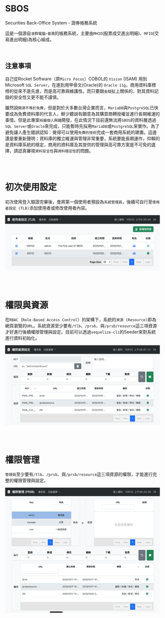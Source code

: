 # SBOS
Securities Back-Office System - 證券帳務系統  

這是一個源自`凌群電腦`-`豪賣`的帳務系統，主要由`MHIO`(股票成交進出明細)、`MFIO`(交易進出明細)為核心組成。  

<br>

## 注意事項

自己從Rocket Software（原`Micro Focus`）COBOL的 `Vision` (ISAM) 用到 Microsoft `SQL Server`，在進到用甲骨文(Oracle)的 `Oracle 11g`，商用資料庫標榜的從來不是先進，而是高可靠與維護性。而只要跟`金錢`扯上關係的，對其資料記錄的安全性又更不能不謹慎。  

雖然說`開源不等於免費`，但是對於大多數台灣企業而言，`MariaDB`與`PostgreSQL`已快要成為免費資料庫的代言人，鮮少聽說有願意為其購買商轉授權並進行長期維運的事情。但是此專案`純屬個人興趣`開發，在此情況下目前還無法將`SBOS`的資料層透過`SQL Server`或`Oracle`來完成，只能暫時先採用`MariaDB`或`PostgreSQL`來實作。為了避免讓人產生錯誤認知：覺得可以使用`免費的技術`完成一套商用系統的建置。這邊還是要重新聲明：資料庫的獨立維運與管理非常重要，系統要能長期運作，仰賴的是資料庫系統的穩定，商用的資料庫及其提供的管理與高可靠方案是不可免的選擇，請認真審視`資料安全性`與`資料穩定性`的問題。  

<br><br>

# 初次使用設定

初次使用登入驗證完畢後，會將第一個使用者預設為`系統管理員`，後續可自行至`使用者設定 (TLB)`添加使用者或修改使用者內容。  

![使用者設定](./docs/res/tlb-with-users.png)

<br><br>

# 權限與資源

在`RBAC`（`Role-Based Access Control`）的架構下，系統的`資源 (Resource)`即為網頁瀏覽的`URL`。系統資源至少要有`/tlb`、`/prsb`、與`/prsb/resource`這三項資源才好進行後續權限管理與設定。目前可以透過`sequelize-cli`的Seeder來對系統進行資料初始化。  

![權限資源設定](./docs/res/resource-management.png)

<br><br>

# 權限管理

`管理員`至少要有`/tlb`、`/prsb`、與`/prsb/resource`這三項資源的權限，才能進行完整的權限管理與設定。  

![權限管理](./docs/res/permissions-01.png)

<br><br>
